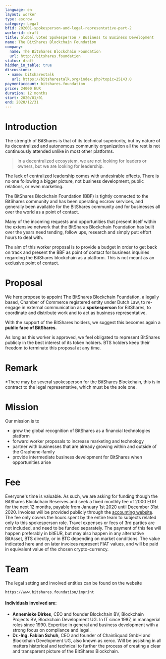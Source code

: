 ```yaml
---
language: en
layout: worker
type: escrow
category: Legal
bfid: 202001-spokesperson-and-legal-representative-part-2
workerid: draft
title: Global voted Spokesperson / Business to Business Development
name: The BitShares Blockchain Foundation
company:
  name: The BitShares Blockchain Foundation
  url: http://bitshares.foundation
status: draft
hidden_in_table: true
discussions:
 - name: bitsharestalk
   url: https://bitsharestalk.org/index.php?topic=25143.0
paymentaccount: bitshares.foundation
price: 24000 EUR
duration: 12 months
start: 2020/01/01
end: 2020/12/31
---
```


# Introduction

The strength of BitShares is that of its technical superiority, but by
nature of its decentralized and autonomous community organization all
the rest is not continuously attended unlike in most other platforms.

> In a decentralized ecosystem, we are not looking for leaders or owners,
> but we are looking for leadership.

The lack of centralized leadership comes with undesirable effects. There is no
one following a bigger picture, not business development, public relations, or even marketing.

The BitShares Blockchain Foundation (BBF) is tightly connected to the BitShares community and has been
operating escrow services, and generally been available for the BitShares community and for
businesses all over the world as a point of contact.

Many of the incoming requests and opportunities that present itself within the extensive network
that the BitShares Blockchain Foundation has built over the years need tending, follow ups, research
and simply put: effort hours to deal with.

The aim of this worker proposal is to provide a budget in order to get back on track and
present the BBF as point of contact for business inquiries regarding the BitShares blockchain
as a platform. This is not meant as an exclusive point of contact.

# Proposal

We here propose to appoint The BitShares Blockchain Foundation, a
legally based, Chamber of Commerce registered entity under Dutch Law, to
re-engage in external communication as a **spokesperson** for BitShares,
to coordinate and distribute work and to act as business representative.

With the support of the BitShares holders, we suggest this becomes again a
**public face of BitShares**.

As long as this worker is approved, we feel obligated to represent
BitShares publicly in the best interest of its token holders. BTS
holders keep their freedom to terminate this proposal at any time.

# Remark

*There may be several spokesperson for the BitShares Blockchain, this is in contract to
the legal representative, which must be the sole one.

# Mission

Our mission is to

* grow the global recognition of BitShares as a financial technologies
  platform
* forward worker proposals to increase marketing and technology
* partner with businesses that are already growing within and outside of
  the Graphene-family
* provide intermediate business development for BitShares when opportunities arise

# Fee

Everyone's time is valuable. As such, we are asking for funding though the BitShares Blockchain Reserves and seek a fixed
monthly fee of 2000 EUR for the next 12 months,
payable from January 1st 2020 until December 31st 2020. Invoices will be provided publicly through the
[accounting website](https://workers.bitshares.foundation/).
The fee only covers the hours spent by the entire team to subjects related only to this spokesperson role. Travel expenses or
fees of 3rd parties
are not included, and need to be funded separately. The payment of this fee will happen preferably in bitEUR, but may also
happen in any alternative BitAsset,
BTS directly, or in BTC depending on market conditions. The value indicated here and on later invoices represent FIAT values,
and will be paid in equivalent value of the chosen crypto-currency.

# Team

The legal setting and involved entities can be found on the website

    https://www.bitshares.foundation/imprint

#### Individuals involved are:

- **Annemieke Dirkes**, CEO and founder Blockchain BV, Blockchain Projects BV, Blockchain Development UG. In IT since 1987, in managerial roles since 1990. Expertise in general and business development with a strong focus on compliance and legal.
- **Dr.-Ing. Fabian Schuh**, CEO and founder of ChainSquad GmbH and Blockchain Development UG, also known as xeroc. Will be assisting in all matters historical and technical to further the process of creating a clear and transparent picture of the BitShares Blockchain.
